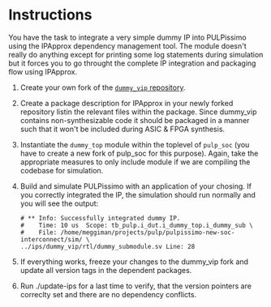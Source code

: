 # Instructions
  You have the task to integrate a very simple dummy IP into PULPissimo using the IPApprox dependency management tool.
  The module doesn't really do anything except for printing some log statements during simulation but it forces you to
  go throught the complete IP integration and packaging flow using IPApprox.
  
1.  Create your own fork of the [`dummy_vip`
    repository](https://github.com/pulp-training/dummy_vip).

2.  Create a package description for IPApprox in your newly forked
    repository listin the relevant files within the package. Since
    dummy_vip contains non-synthesizable code it should be
    packaged in a manner such that it won't be included during ASIC &
    FPGA synthesis.

3.  Instantiate the `dummy_top` module within the toplevel of `pulp_soc`
    (you have to create a new fork of pulp_soc for this
    purpose). Again, take the appropriate measures to only include
    module if we are compiling the codebase for simulation.

4.  Build and simulate PULPissimo with an application of your chosing.
    If you correctly integrated the IP, the simulation should run
    normally and you will see the output:
    
    ``` example
    # ** Info: Successfully integrated dummy IP.
    #    Time: 10 us  Scope: tb_pulp.i_dut.i_dummy_top.i_dummy_sub \
    #    File: /home/meggiman/projects/pulp/pulpissimo-new-soc-interconnect/sim/ \
    ../ips/dummy_vip/rtl/dummy_submodule.sv Line: 28
    ```

5.  If everything works, freeze your changes to the dummy_vip
    fork and update all version tags in the dependent packages.

6.  Run ./update-ips for a last time to verify, that the version
    pointers are correclty set and there are no dependency conflicts.
